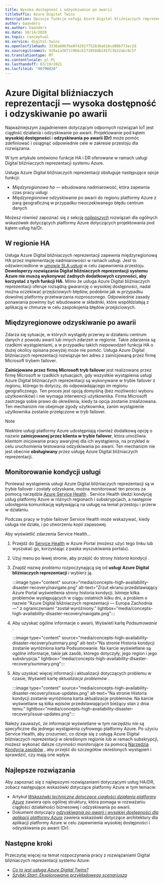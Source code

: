 ```yaml
---
title: Wysoka dostępność i odzyskiwanie po awarii
titleSuffix: Azure Digital Twins
description: Opisuje funkcje usługi Azure Digital bliźniaczych reprezentacji, które ułatwiają tworzenie rozwiązań usługi Azure IoT o wysokiej dostępności przy użyciu funkcji odzyskiwania po awarii.
author: baanders
ms.author: baanders
ms.date: 10/14/2020
ms.topic: conceptual
ms.service: digital-twins
ms.openlocfilehash: 3336a086fbe8f4291f752836a610cd80b773ec2d
ms.sourcegitcommit: 910a1a38711966cb171050db245fc3b22abc8c5f
ms.translationtype: MT
ms.contentlocale: pl-PL
ms.lasthandoff: 03/19/2021
ms.locfileid: "98790820"
---
```

# <a name="azure-digital-twins-high-availability-and-disaster-recovery"></a>Azure Digital bliźniaczych reprezentacji — wysoka dostępność i odzyskiwanie po awarii

Najważniejszym zagadnieniem dotyczącym odpornych rozwiązań IoT jest ciągłość działania i odzyskiwanie po awarii. Projektowanie pod kątem **wysokiej dostępności** i **odzyskiwania po awarii (Dr)** może pomóc zdefiniować i osiągnąć odpowiednie cele w zakresie przestoju dla rozwiązania.

W tym artykule omówiono funkcje HA i DR oferowane w ramach usługi Digital bliźniaczych reprezentacji systemu Azure.

Usługa Azure Digital bliźniaczych reprezentacji obsługuje następujące opcje funkcji:
* *Międzyregionowa ha* — wbudowana nadmiarowość, która zapewnia czas pracy usługi
* *Międzyregionowe* odzyskiwanie po awarii do regionu platformy Azure z parą geograficzną w przypadku nieoczekiwanego błędu centrum danych

Możesz również zapoznać się z sekcją [*najlepszych*](#best-practices) rozwiązań dla ogólnych wskazówek dotyczących platformy Azure dotyczących projektowania pod kątem usług ha/Dr.

## <a name="intra-region-ha"></a>W regionie HA
 
Usługa Azure Digital bliźniaczych reprezentacji zapewnia międzyregionową HA przez implementację nadmiarowości w ramach usługi. Jest to odzwierciedlone w [umowie SLA usługi](https://azure.microsoft.com/support/legal/sla/digital-twins) w celu zapewnienia przestoju. **Deweloperzy rozwiązania Digital bliźniaczych reprezentacji systemu Azure nie muszą wykonywać żadnych dodatkowych czynności, aby korzystać z tych funkcji HA.** Mimo że usługa Azure Digital bliźniaczych reprezentacji oferuje rozsądną gwarancję o wysokiej dostępności, nadal można oczekiwać przejściowych błędów, podobnie jak w przypadku dowolnej platformy przetwarzania rozproszonego. Odpowiednie zasady ponawiania powinny być wbudowane w składniki, które współdziałają z aplikacją w chmurze w celu zaspokojenia błędów przejściowych.

## <a name="cross-region-dr"></a>Międzyregionowe odzyskiwanie po awarii

Zdarza się sytuacje, w których wystąpiły przerwy w działaniu centrum danych z powodu awarii lub innych zdarzeń w regionie. Takie zdarzenia są rzadkimi wystąpieniami, a w przypadku takich niepowodzeń funkcja HA o dużej okolicy opisana powyżej może nie pomóc. Usługa Azure Digital bliźniaczych reprezentacji rozwiązuje ten adres z zainicjowaną przez firmę Microsoft trybem failover.

**Zainicjowane przez firmę Microsoft tryb failover** jest realizowane przez firmę Microsoft w rzadkich sytuacjach, gdy wszystkie wystąpienia usługi Azure Digital bliźniaczych reprezentacji są wykonywane w trybie failover z regionu, którego to dotyczy, do odpowiadającego im regionu geograficznego. Ten proces jest opcją domyślną (bez możliwości wyboru użytkowników) i nie wymaga interwencji użytkownika. Firma Microsoft zastrzega sobie prawo do określenia, kiedy ta opcja zostanie zrealizowana. Ten mechanizm nie obejmuje zgody użytkownika, zanim wystąpienie użytkownika zostanie przełączone w tryb failover.

>[!NOTE]
> Niektóre usługi platformy Azure udostępniają również dodatkową opcję o nazwie **zainicjowanej przez klienta w trybie failover**, która umożliwia klientom inicjowanie pracy awaryjnej dla ich wystąpienia, na przykład w celu uruchomienia testowania odzyskiwania po awarii. Ten mechanizm nie jest obecnie **obsługiwany** przez usługę Azure Digital bliźniaczych reprezentacji. 

## <a name="monitor-service-health"></a>Monitorowanie kondycji usługi

Ponieważ wystąpienia usługi Azure Digital bliźniaczych reprezentacji są w trybie failover i zostały odzyskane, można monitorować ten proces za pomocą narzędzia [Azure Service Health](../service-health/service-health-overview.md) . Service Health śledzi kondycję usług platformy Azure w różnych regionach i subskrypcjach, a następnie udostępnia komunikację wpływającą na usługę na temat przestoju i przerw w działaniu.

Podczas pracy w trybie failover Service Health może wskazywać, kiedy usługa nie działa, i po utworzeniu kopii zapasowej.

Aby wyświetlić zdarzenia Service Health...
1. Przejdź do [Service Health](https://portal.azure.com/?feature.customportal=false#blade/Microsoft_Azure_Health/AzureHealthBrowseBlade/serviceIssues) w Azure Portal (możesz użyć tego linku lub wyszukać go, korzystając z paska wyszukiwania portalu).
1. Użyj menu po lewej stronie, aby przejść do strony *historia kondycji* .
1. Znajdź *nazwę problemu* rozpoczynającą się od **usługi Azure Digital bliźniaczych reprezentacji** i wybierz ją.

    :::image type="content" source="media/concepts-high-availability-disaster-recovery/navigate.png" alt-text="Zrzut ekranu przedstawiający Azure Portal wyświetlenia strony historia kondycji. Istnieje kilka problemów występujących w ciągu ostatnich kilku dni, a problem o nazwie &quot;Azure Digital bliźniaczych reprezentacji — Europa Zachodnia —&quot; z ograniczeniami &quot;został wyróżniony." lightbox="media/concepts-high-availability-disaster-recovery/navigate.png":::

1. Aby uzyskać ogólne informacje o awarii, Wyświetl kartę *Podsumowanie* .

    :::image type="content" source="media/concepts-high-availability-disaster-recovery/summary.png" alt-text="Na stronie Historia kondycji zostanie wyróżniona karta Podsumowanie. Na karcie wyświetlane są ogólne informacje, takie jak zasób, którego dotyczyły, jego region i jego subskrypcja." lightbox="media/concepts-high-availability-disaster-recovery/summary.png":::
1. Aby uzyskać więcej informacji i aktualizacji dotyczących problemu w czasie, Wyświetl kartę *aktualizacje problemów* .

    :::image type="content" source="media/concepts-high-availability-disaster-recovery/issue-updates.png" alt-text="Na stronie Historia kondycji zostanie wyróżniona karta aktualizacje problemów. Na karcie wyświetlane są kilka wpisów przedstawiających bieżący stan z dnia temu." lightbox="media/concepts-high-availability-disaster-recovery/issue-updates.png":::


Należy zauważyć, że informacje wyświetlane w tym narzędziu nie są specyficzne dla jednego wystąpienia cyfrowego platformy Azure. Po użyciu Service Health, aby zrozumieć, co dzieje się z usługą Azure Digital bliźniaczych reprezentacji w określonym regionie lub w ramach subskrypcji, możesz wykonać dalsze czynności monitorujące za pomocą [Narzędzia Kondycja zasobów](troubleshoot-resource-health.md) , aby przejść do szczegółów określonych wystąpień i sprawdzić, czy mają one wpływ.

## <a name="best-practices"></a>Najlepsze rozwiązania

Aby zapoznać się z najlepszymi rozwiązaniami dotyczącymi usług HA/DR, zobacz następujące wskazówki dotyczące platformy Azure w tym temacie: 
* Artykuł [*Wskazówki techniczne dotyczące ciągłości działania platformy Azure*](/azure/architecture/framework/resiliency/overview) zawiera opis ogólnej struktury, która pomaga w rozważaniu ciągłości działalności biznesowej i odzyskiwania po awarii. 
* Dokument dotyczący [*odzyskiwania po awarii i wysokiej dostępności dla aplikacji platformy Azure*](/azure/architecture/framework/resiliency/backup-and-recovery) zawiera wskazówki dotyczące architektury dla aplikacji platformy Azure w celu zapewnienia wysokiej dostępności i odzyskiwania po awarii (Dr).

## <a name="next-steps"></a>Następne kroki 

Przeczytaj więcej na temat rozpoczynania pracy z rozwiązaniami Digital bliźniaczych reprezentacji systemu Azure:
 
* [*Co to jest usługa Azure Digital Twins?*](overview.md)
* [*Szybki Start: Eksplorowanie przykładowego scenariusza*](quickstart-adt-explorer.md)